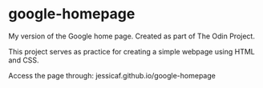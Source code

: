 # google-homepage

My version of the Google home page. Created as part of The Odin Project. 

This project serves as practice for creating a simple webpage using HTML and CSS. 

Access the page through: jessicaf.github.io/google-homepage
